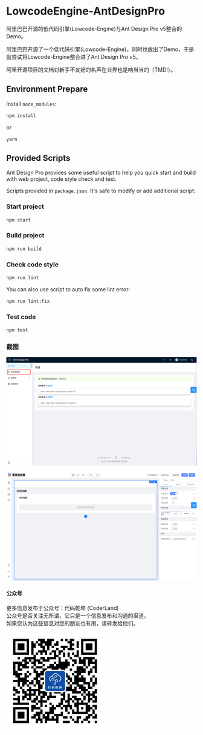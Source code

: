 # LowcodeEngine-AntDesignPro
阿里巴巴开源的低代码引擎(Lowcode-Engine)与Ant Design Pro v5整合的Demo。  

阿里巴巴开源了一个低代码引擎(Lowcode-Engine)，同时也放出了Demo，于是就尝试将Lowcode-Engine整合进了Ant Design Pro v5。  

阿里开源项目的文档对新手不友好的名声在业界也是响当当的（TMD!）。

## Environment Prepare

Install `node_modules`:

```bash
npm install
```

or

```bash
yarn
```

## Provided Scripts

Ant Design Pro provides some useful script to help you quick start and build with web project, code style check and test.

Scripts provided in `package.json`. It's safe to modify or add additional script:

### Start project

```bash
npm start
```

### Build project

```bash
npm run build
```

### Check code style

```bash
npm run lint
```

You can also use script to auto fix some lint error:

```bash
npm run lint:fix
```

### Test code

```bash
npm test
```

### 截图  

![Ant Design pro 控制台](/WX20220528-144059%402x.png)

![低代码编辑器](https://github.com/hsg4ok/LowcodeEngine-AntDesignPro/blob/main/WX20220528-144129@2x.png)

#### 公众号  
更多信息发布于公众号：代码乾坤 (CoderLand)  
公众号是否关注无所谓，它只是一个信息发布和沟通的渠道。  
如果您认为这些信息对您的朋友也有用，请转发给他们。  

![输入图片说明](https://github.com/hsg4ok/LowcodeEngine-AntDesignPro/blob/main/qrcode_for_gh_1786c96024eb_258.jpeg)
